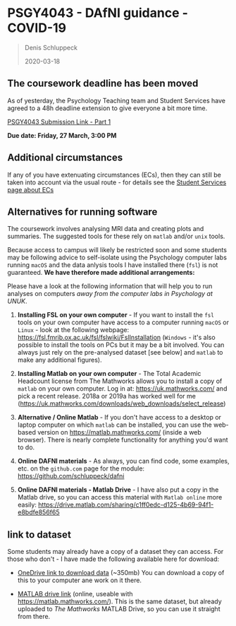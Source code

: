 # PSGY4043 - DAfNI guidance - COVID-19

>Denis Schluppeck
>
>2020-03-18

## The coursework deadline has been moved

As of yesterday, the Psychology Teaching team and Student Services have agreed to a 48h deadline extension to give everyone a bit more time.

[PSGY4043 Submission Link - Part 1](https://moodle.nottingham.ac.uk/calendar/view.php?view=day&course=93631&time=1585321200#event_17699142)

**Due date: Friday, 27 March, 3:00 PM**

## Additional circumstances

If any of you have extenuating circumstances (ECs), then they can still be taken into account via the usual route - for details see the [Student Services page about ECs](https://www.nottingham.ac.uk/studentservices/services/extenuating-circumstances.aspx)

## Alternatives for running software

The coursework involves analysing MRI data and creating plots and summaries. The suggested tools for these rely on `matlab` and/or `unix` tools.

Because access to campus will likely be restricted soon and some students may be following advice to self-isolate using the Psychology computer labs running `macOS` and the data anlysis tools I have installed there (`fsl`) is not guaranteed. **We have therefore made additional arrangements:**

Please have a look at the following information that will help you to run analyses on computers *away from the computer labs in Psychology at UNUK*.

1. **Installing FSL on your own computer** - If you want to install the `fsl` tools on your own computer have access to a computer running `macOS` or `Linux` - look at the following webpage: https://fsl.fmrib.ox.ac.uk/fsl/fslwiki/FslInstallation (`Windows` - it's also possible to install the tools on PCs but it may be a bit involved. You can always just rely on the pre-analysed dataset [see below] and `matlab` to make any additional figures).

2. **Installing Matlab on your own computer** - The Total Academic Headcount license from The Mathworks allows you to install a copy of `matlab` on your own computer. Log in at: https://uk.mathworks.com/ and pick a recent release. 2018a or 2019a has worked well for me (https://uk.mathworks.com/downloads/web_downloads/select_release)

3. **Alternative / Online Matlab** - If you don't have access to a desktop or laptop computer on which `matlab` can be installed, you can use the web-based version on https://matlab.mathworks.com/ (inside a web browser). There is nearly complete functionality for anything you'd want to do.

4. **Online DAFNI materials** - As always, you can find code, some examples, etc. on the `github.com` page for the module: https://github.com/schluppeck/dafni

5. **Online DAFNI materials - Matlab Drive** - I have also put a copy in the Matlab drive, so you can access this material with `Matlab online` more easily: https://drive.matlab.com/sharing/c1ff0edc-d125-4b69-94f1-e8bdfe856f65

## link to dataset

Some students may already have a copy of a dataset they can access. For those who don't - I have made the following available here for download:

- [OneDrive link to download data](https://uniofnottm-my.sharepoint.com/:f:/g/personal/denis_schluppeck_nottingham_ac_uk/EkVrrPclL55Mndr5m3sP9IYBkIDaDjeQpLigoUW_byTt-Q?e=3quk9w) (~350mb) You can download a copy of this to your computer ane work on it there.

- [MATLAB drive link](https://drive.matlab.com/sharing/f1543e8b-3594-4aad-a807-c75ff63d1b9c) (online, useable with https://matlab.mathworks.com/). This is the same dataset, but already uploaded to *The Mathworks* MATLAB Drive, so you can use it straight from there.

